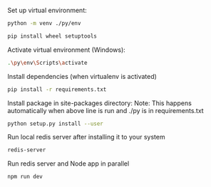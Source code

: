 Set up virtual environment:
```bash
python -m venv ./py/env
```

```bash
pip install wheel setuptools
```

Activate virtual environment (Windows):
```bash
.\py\env\Scripts\activate
```

Install dependencies (when virtualenv is activated)
```bash
pip install -r requirements.txt
```

Install package in site-packages directory:
Note: This happens automatically when above line is run and ./py is in requirements.txt
```bash
python setup.py install --user
```

Run local redis server after installing it to your system
```bash
redis-server
```

Run redis server and Node app in parallel
```bash
npm run dev
```
